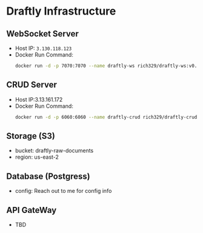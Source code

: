 # Draftly Infrastructure

## WebSocket Server
- Host IP: `3.130.118.123`  
- Docker Run Command:  
  ```bash
  docker run -d -p 7070:7070 --name draftly-ws rich329/draftly-ws:v0.0.1

## CRUD Server
- Host IP:3.13.161.172
- Docker Run Command:
    ```bash
    docker run -d -p 6060:6060 --name draftly-crud rich329/draftly-crud:v0.0.1

## Storage (S3)
- bucket: draftly-raw-documents
- region: us-east-2

## Database (Postgress)
- config: Reach out to me for config info


## API GateWay 
- TBD